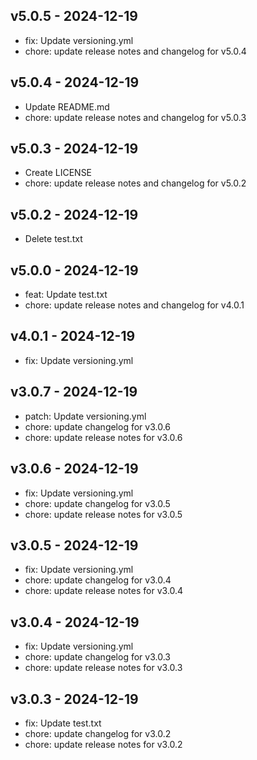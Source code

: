 ## v5.0.5 - 2024-12-19
* fix: Update versioning.yml
* chore: update release notes and changelog for v5.0.4
## v5.0.4 - 2024-12-19
* Update README.md
* chore: update release notes and changelog for v5.0.3
## v5.0.3 - 2024-12-19
* Create LICENSE
* chore: update release notes and changelog for v5.0.2
## v5.0.2 - 2024-12-19
* Delete test.txt
## v5.0.0 - 2024-12-19
* feat: Update test.txt
* chore: update release notes and changelog for v4.0.1
## v4.0.1 - 2024-12-19
* fix: Update versioning.yml
## v3.0.7 - 2024-12-19
* patch: Update versioning.yml
* chore: update changelog for v3.0.6
* chore: update release notes for v3.0.6
## v3.0.6 - 2024-12-19
* fix: Update versioning.yml
* chore: update changelog for v3.0.5
* chore: update release notes for v3.0.5
## v3.0.5 - 2024-12-19
* fix: Update versioning.yml
* chore: update changelog for v3.0.4
* chore: update release notes for v3.0.4
## v3.0.4 - 2024-12-19
* fix: Update versioning.yml
* chore: update changelog for v3.0.3
* chore: update release notes for v3.0.3
## v3.0.3 - 2024-12-19
* fix: Update test.txt
* chore: update changelog for v3.0.2
* chore: update release notes for v3.0.2
